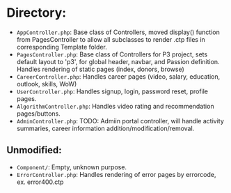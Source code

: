 # Directory:
* `AppController.php`: Base class of Controllers, moved display() function from PagesController to allow all subclasses to render .ctp files in corresponding Template folder.
* `PagesController.php`: Base class of Controllers for P3 project, sets default layout to 'p3', for global header, navbar, and Passion definition. Handles rendering of static pages (index, donors, browse)
* `CareerController.php`: Handles career pages (video, salary, education, outlook, skills, WoW)
* `UserController.php`: Handles signup, login, password reset, profile pages.
* `AlgorithmController.php`: Handles video rating and recommendation pages/buttons.
* `AdminController.php`: TODO: Admiin portal controller, will handle activity summaries, career information addition/modification/removal.
## Unmodified:
* `Component/`: Empty, unknown purpose.
* `ErrorController.php`: Handles rendering of error pages by errorcode, ex. error400.ctp
